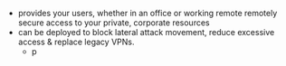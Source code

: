 - provides your users, whether in an office or working remote remotely secure access to your private, corporate resources
- can be deployed to block lateral attack movement, reduce excessive access & replace legacy VPNs.
	- p